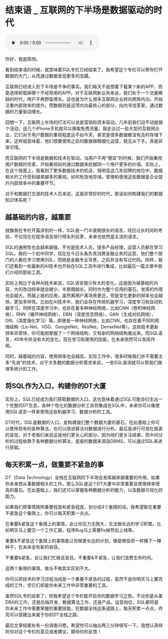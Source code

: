 # 结束语 _ 互联网的下半场是数据驱动的时代

<audio id="audio" title="结束语 | 互联网的下半场是数据驱动的时代" controls="" preload="none"><source id="mp3" src="https://static001.geekbang.org/resource/audio/1e/0c/1e498a2a6a3d1d85738e255b270a940c.mp3"></audio>

你好，我是陈旸。

看到结束语的时候，就意味着SQL专栏已经结束了。我希望这个专栏可以帮你打开数据的大门，从而通过数据发现更多的宝藏。

互联网已经进入到下半场是不争的事实。我们每天不是想着下载某个新的APP，而是选择卸载掉哪个不经常用的APP。对于互联网新业务来说，我们处于一个流量稀缺的时代，用户不再野蛮增长。这也是为什么很多互联网企业转向修炼内功，开始注重内部效率的提升。而数据则是这项内功最核心的部分，向内寻找答案，通过数据的力量驱动增长。

回想一下，互联网上半场的打法可以说是营销和资本驱动。几年前我们动不动就搞个活动，送几个iPhone手机就可以换取免费流量。我走访过一些大型的互联网企业，它们对于用户数据的重视程度远不如今天，甚至是很多数据都没有及时存储下来，这样就意味着，他们想要使用之前的数据做精细化运营，就无从下手。真是非常可惜。

而互联网的下半场是数据和技术在驱动。当用户不再“便宜”的时候，我们开始重视用户数据的完善，开始重视如何通过数据来挖掘同一个用户更多的价值。实际上，在这个层面上，我看到了更多数据技术的机会，很明显这几年招聘的岗位中，数据相关的工作受到越来越多的重视。如何有效地存储，管理和使用这些数据是企业提升内部效率中的重要环节。

对于和数据打交道的技术人员来说，这是非常好的时代，那该如何构建我们的数据知识体系呢？

## 越基础的内容，越重要

就像我在专栏开篇讲到的一样，SQL是一门半衰期很长的语言，经历过长时间的考验，不仅现在在程序语言排行榜名列前茅，未来也依然是主流的语言。

SQL的通用性也会越来越强，不光是技术人员，很多产品经理，运营人员都在学习SQL。我的一个初中同学，现在在今日头条负责消费金融业务的运营，他们整个部门的人都在学习使用SQL，而她是金融专业背景，之前并没有写过代码。同样，我们还看到一些最新的AI技术也开始在SQL工具中进行集成，比如最后一篇文章中我们介绍的那些工具。

实际上相比于各种AI技术来说，SQL语言很少有大的变化。这是因为越基础的内容，大的改动频率就会越少，半衰期越长。同时作为整个应用的基石，发挥的作用也会越大。而越上层的应用，虽然离用户离场景更近，但是变化更新的频率也会越快，更加多样性。比如在AI技术中，我们会存在传统机器学习，深度学习和自动机器学习，同样在深度学习中，也存在着多种神经网络，比如CNN（卷积神经网络），RNN（循环神经网络），DBN（深度信念网络），GAN（生成对抗网络），DRL（深度强化学习）等。即便是一种神经网络，比如CNN，也存在着不同的网络结构（Le-Net、VGG、GoogleNet、ResNet、DenseNet等）。这些技术更新频率非常快，你可能刚掌握了一个网络结构，又有新的网络结构推出来。而SQL语言，45年中并没有大的变化，现在学习和使用的技能，在未来依然可以发挥作用。

同时，越基础的内容，使用频率也会越高。实际工作中，很多时候我们并不需要太多“先进”的技术，对于大多数的数据分析需求来说，一些SQL查询就可以帮我们做很多统计的工作。

## 将SQL作为入口，构建你的DT大厦

实际上，SQL已经成为我们获取数据的入口，这也意味着通过SQL可能会衍生出一个完整的DT生态，各种个性化的数据分析工具将集成在SQL中，未来你可以像使用SQL语言一样来使用这些机器学习、数据分析的工具。

<img src="https://static001.geekbang.org/resource/image/5c/d2/5c5e5554a920d0d8dc28e19de98f38d2.jpg" alt=""><br>
DT时代，SQL是数据的入口，是构建我们整个数据大厦的基石，在此基础上你可以使用现有的各种算法，也可以改进算法对数据进行分析。最后是进行可视化报表的呈现，对于老板们来说这是他们更关心的部分，因为他们更关注结果，而中间分析的过程依靠于各种数据分析算法，底层的数据来源自DBMS，可以通过SQL来进行获取。

## 每天积累一点，做重要不紧急的事

DT（Data Technology）全栈在互联网的下半场会发挥越来越重要的作用，如果你未来想从事数据相关的工作，那么SQL是这个DT大厦中非常重要且使用频率很高的基石。在此基础上，我们还可以掌握各种数据分析的能力，以及数据可视化的能力。

如果我们把事情按照重要程度和紧急程度，划分成4个象限的话，我希望能在重要不紧急这个象限上，你可以每天积累一点点。

在重要&amp;紧急这个象限上的事情，会让你压力无限大，无法做长远的学习积累。比如明天马上要交一个工作汇报，程序Bug马上需要fix掉然后上线等。

重要&amp;不紧急这个象限上的事情能让你做更长远的计划，像是做投资一样播下一棵种子，在未来会有新的收获。

不重要&amp;紧急，会让我们忙碌且盲目。不重要&amp;不紧急，让我们浪费生命时间。

这两个象限的事情，做与不做其实区别不大。

<img src="https://static001.geekbang.org/resource/image/8d/89/8d46e94b7a91c833166ed6ec2449ef89.jpg" alt=""><br>
你可以把技术的学习过程当成是一个重要不紧急的过程，虽然不是你明天马上要完成的工作，但它们却是你未来工作中非常重要的工具。

虽然SQL专栏结束了，但我希望这个专栏能开启你的数据学习之旅。不论你是从事DBA的工作，还是后端开发，数据算法工作，还是产品，运营岗位，SQL都将是你未来工作中需要掌握的重要技能，在数据全栈这条道路上，每天积累一点点，终究可以搭建出来属于你的DT全栈之路。

最后文章结尾处有一份调查问卷，希望你可以抽出两三分钟填写一下。我想认真倾听你对这个专栏的意见或者建议，期待你的反馈！

[<img src="https://static001.geekbang.org/resource/image/9b/55/9b4057e800f2d3c7651ccb0f8d315f55.jpg" alt="">](https://jinshuju.net/f/us79Xh)
